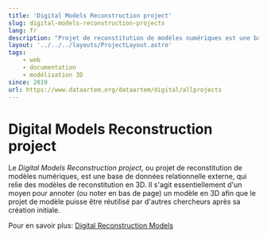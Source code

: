 ```yaml
---
title: 'Digital Models Reconstruction project'
slug: digital-models-reconstruction-projects
lang: fr
description: "Projet de reconstitution de modèles numériques est une base de données relationnelle externe, qui relie des modèles de reconstitution en 3D"
layout: '../../../layouts/ProjectLayout.astro'
tags: 
    - web
    - documentation
    - modélisation 3D
since: 2019
url: https://www.dataartem.org/dataartem/digital/allprojects
---
```



<!-- ajouter bonnes dates, author/project lead? -->

# Digital Models Reconstruction project 

Le *Digital Models Reconstruction project*, ou projet de reconstitution de modèles numériques, est une base de données relationnelle externe, qui relie des modèles de reconstitution en 3D. Il s'agit essentiellement d'un moyen pour annoter (ou noter en bas de page) un modèle en 3D afin que le projet de modèle puisse être réutilisé par d'autres chercheurs après sa création initiale.

Pour en savoir plus: [Digital Reconstruction Models](https://www.dataartem.org/dataartem/digital/allprojects)